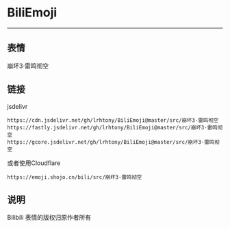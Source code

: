 # BiliEmoji
---
## 表情
崩坏3·雷鸣彻空
## 链接
jsdelivr
```
https://cdn.jsdelivr.net/gh/lrhtony/BiliEmoji@master/src/崩坏3·雷鸣彻空
https://fastly.jsdelivr.net/gh/lrhtony/BiliEmoji@master/src/崩坏3·雷鸣彻空
https://gcore.jsdelivr.net/gh/lrhtony/BiliEmoji@master/src/崩坏3·雷鸣彻空
```
或者使用Cloudflare
```
https://emoji.shojo.cn/bili/src/崩坏3·雷鸣彻空
```
## 说明
Bilibili 表情的版权归原作者所有
